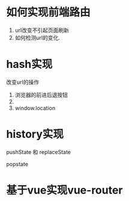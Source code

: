 # 如何实现前端路由
1. url改变不引起页面刷新
2. 如何检测url的变化.

# hash实现
改变url的操作
1. 浏览器的前进后退按钮
2. <a></a>
3. window.location


# history实现
pushState 和 replaceState

popstate


# 基于vue实现vue-router